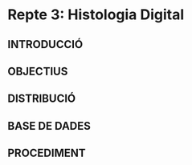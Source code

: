# Repte 3: Histologia Digital

## INTRODUCCIÓ


## OBJECTIUS


## DISTRIBUCIÓ


## BASE DE DADES


## PROCEDIMENT

